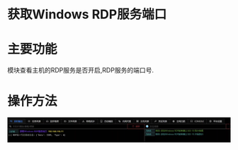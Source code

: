 # 获取Windows RDP服务端口

# 主要功能
模块查看主机的RDP服务是否开启,RDP服务的端口号.

# 操作方法
![](img\Discovery_QueryRegistry_GetRDPPort\1.webp)



